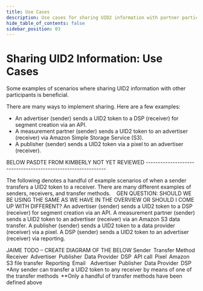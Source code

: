 ```yaml
---
title: Use Cases
description: Use cases for sharing UID2 information with partner participants.
hide_table_of_contents: false
sidebar_position: 03
---
```


# Sharing UID2 Information: Use Cases

Some examples of scenarios where sharing UID2 information with other participants is beneficial.

<!-- It includes the following:

- [xxx](#xxx)
  - [xxx](#xxx)
  - [xxx](#xxx)
- [xxx](#xxx)
  - [xxx](#xxx)
  - [xxx](#xxx)
- [xxx](#xxx)
- [xxx](#xxx) -->

There are many ways to implement sharing. Here are a few examples:

- An advertiser (sender) sends a UID2 token to a DSP (receiver) for segment creation via an API.
- A measurement partner (sender) sends a UID2 token to an advertiser (receiver) via Amazon Simple Storage Service (S3).
- A publisher (sender) sends a UID2 token via a pixel to an advertiser (receiver).

BELOW PASDTE FROM KIMBERLY NOT YET REVIEWED -------------------------------------------------------------

The following denotes a handful of example scenarios of when a sender transfers a UID2 token to a receiver. There are many different examples of senders, receivers, and transfer methods.   
  
GEN QUESTION: SHOULD WE BE USING THE SAME AS WE HAVE IN THE OVERVIEW OR SHOULD I COME UP WITH DIFFERENT?
An advertiser (sender) sends a UID2 token to a DSP (receiver) for segment creation via an API.
A measurement partner (sender) sends a UID2 token to an advertiser (receiver) via an Amazon S3 data transfer.
A publisher (sender) sends a UID2 token to a data provider (receiver) via a pixel.
A DSP (sender) sends a UID2 token to an advertiser (receiver) via reporting.

JAIME TODO – CREATE DIAGRAM OF THE BELOW 
Sender  
Transfer Method  
Receiver  
Advertiser  
Publisher  
Data Provider  
DSP  
API call  
Pixel  
Amazon S3 file transfer  
Reporting  
Email  
  
Advertiser  
Publisher  
Data Provider  
DSP  
*Any sender can transfer a UID2 token to any receiver by means of one of the transfer methods  
**Only a handful of transfer methods have been defined above  
